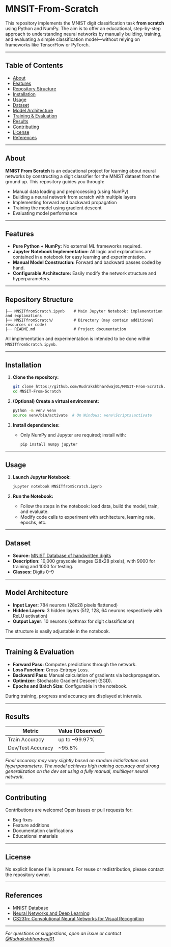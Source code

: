 # MNSIT-From-Scratch

This repository implements the MNIST digit classification task **from scratch** using Python and NumPy. The aim is to offer an educational, step-by-step approach to understanding neural networks by manually building, training, and evaluating a simple classification model—without relying on frameworks like TensorFlow or PyTorch.

---

## Table of Contents

- [About](#about)
- [Features](#features)
- [Repository Structure](#repository-structure)
- [Installation](#installation)
- [Usage](#usage)
- [Dataset](#dataset)
- [Model Architecture](#model-architecture)
- [Training & Evaluation](#training--evaluation)
- [Results](#results)
- [Contributing](#contributing)
- [License](#license)
- [References](#references)

---

## About

**MNIST From Scratch** is an educational project for learning about neural networks by constructing a digit classifier for the MNIST dataset from the ground up. This repository guides you through:

- Manual data loading and preprocessing (using NumPy)
- Building a neural network from scratch with multiple layers
- Implementing forward and backward propagation
- Training the model using gradient descent
- Evaluating model performance

---

## Features

- **Pure Python + NumPy:** No external ML frameworks required.
- **Jupyter Notebook Implementation:** All logic and explanations are contained in a notebook for easy learning and experimentation.
- **Manual Model Construction:** Forward and backward passes coded by hand.
- **Configurable Architecture:** Easily modify the network structure and hyperparameters.

---

## Repository Structure

```
├── MNSITfromScratch.ipynb    # Main Jupyter Notebook: implementation and explanations
├── MNSITfromScratch/         # Directory (may contain additional resources or code)
├── README.md                 # Project documentation
```

All implementation and experimentation is intended to be done within `MNSITfromScratch.ipynb`.

---

## Installation

1. **Clone the repository:**
   ```bash
   git clone https://github.com/Rudrakshbhardwaj01/MNSIT-From-Scratch.git
   cd MNSIT-From-Scratch
   ```

2. **(Optional) Create a virtual environment:**
   ```bash
   python -m venv venv
   source venv/bin/activate  # On Windows: venv\Scripts\activate
   ```

3. **Install dependencies:**
   - Only NumPy and Jupyter are required; install with:
     ```bash
     pip install numpy jupyter
     ```

---

## Usage

1. **Launch Jupyter Notebook:**
   ```bash
   jupyter notebook MNSITfromScratch.ipynb
   ```

2. **Run the Notebook:**
   - Follow the steps in the notebook: load data, build the model, train, and evaluate.
   - Modify code cells to experiment with architecture, learning rate, epochs, etc.

---

## Dataset

- **Source:** [MNIST Database of handwritten digits](http://yann.lecun.com/exdb/mnist/) 
- **Description:** 10,000 grayscale images (28x28 pixels), with 9000 for training and 1000 for testing.
- **Classes:** Digits 0–9

---

## Model Architecture

- **Input Layer:** 784 neurons (28x28 pixels flattened)
- **Hidden Layers:** 3 hidden layers (512, 128, 64 neurons respectively with ReLU activation)
- **Output Layer:** 10 neurons (softmax for digit classification)

The structure is easily adjustable in the notebook.

---

## Training & Evaluation

- **Forward Pass:** Computes predictions through the network.
- **Loss Function:** Cross-Entropy Loss.
- **Backward Pass:** Manual calculation of gradients via backpropagation.
- **Optimizer:** Stochastic Gradient Descent (SGD).
- **Epochs and Batch Size:** Configurable in the notebook.

During training, progress and accuracy are displayed at intervals.

---

## Results

| Metric        | Value (Observed) |
|---------------|------------------|
| Train Accuracy | up to ~99.97%   |
| Dev/Test Accuracy | ~95.8%       |

*Final accuracy may vary slightly based on random initialization and hyperparameters. The model achieves high training accuracy and strong generalization on the dev set using a fully manual, multilayer neural network.*

---

## Contributing

Contributions are welcome! Open issues or pull requests for:

- Bug fixes
- Feature additions
- Documentation clarifications
- Educational materials

---

## License

No explicit license file is present. For reuse or redistribution, please contact the repository owner.

---

## References

- [MNIST Database](http://yann.lecun.com/exdb/mnist/)
- [Neural Networks and Deep Learning](http://neuralnetworksanddeeplearning.com/)
- [CS231n: Convolutional Neural Networks for Visual Recognition](https://cs231n.github.io/)

---

*For questions or suggestions, open an issue or contact [@Rudrakshbhardwaj01](https://github.com/Rudrakshbhardwaj01).*

